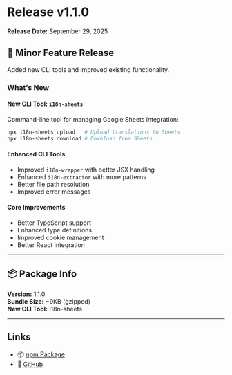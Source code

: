 # Release v1.1.0

**Release Date:** September 29, 2025

## 🚀 Minor Feature Release

Added new CLI tools and improved existing functionality.

### What's New

#### New CLI Tool: `i18n-sheets`

Command-line tool for managing Google Sheets integration:

```bash
npx i18n-sheets upload   # Upload translations to Sheets
npx i18n-sheets download # Download from Sheets
```

#### Enhanced CLI Tools

- Improved `i18n-wrapper` with better JSX handling
- Enhanced `i18n-extractor` with more patterns
- Better file path resolution
- Improved error messages

#### Core Improvements

- Better TypeScript support
- Enhanced type definitions
- Improved cookie management
- Better React integration

---

## 📦 Package Info

**Version:** 1.1.0  
**Bundle Size:** ~9KB (gzipped)  
**New CLI Tool:** i18n-sheets

---

## Links

- 📦 [npm Package](https://www.npmjs.com/package/i18nexus)
- 🐙 [GitHub](https://github.com/manNomi/i18nexus)
